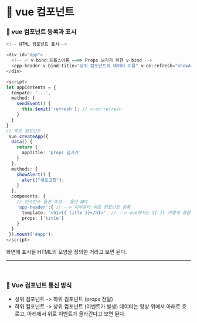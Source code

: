 # 📝 vue 컴포넌트

### 💝 vue 컴포넌트 등록과 표시

```ts
<!-- HTML 컴포넌트 표시-->

<div id="app">
  <!-- ✅ v-bind:프롭스이름 ===> Props 넘기기 위한 v-bind -->
  <app-header v-bind:title="상위 컴포넌트의 데이터 이름" v-on:refresh="showAlert"></app-header>
</div>

<script>
let appContents = {
  tempate: '...',
  method: {
    sendEvent() {
      this.$emit('refresh'); // v-on:refresh
    }
  }
}
// 루트 컴포넌트
 Vue.createApp({
  data() {
    return {
      appTitle: 'props 넘기기'
    }
  },
  methods: {
    showAlert() {
      alert("새로고침");
    }
  },
  components: {
    // 인스턴스 옵션 속성 - 옵션 API
    'app-header':{ // --> 이부분이 바로 컴포넌트 등록
      template: '<h1>{{ title }}</h1>', // --> vue에서는 {{ }} 이렇게 중괄호를 2개 사용해서 한다.
      props: ['title']
    }
  }
 }).mount('#app');
</script>
```

화면에 표시될 HTML의 모양을 정의한 거라고 보면 된다.

---

<br />

### 💝 Vue 컴포넌트 통신 방식

- 상위 컴포넌트 -> 하위 컴포넌트 (props 전달)
- 하위 컴포넌트 -> 상위 컴포넌트 (이벤트가 발생)
  데이터는 항상 위에서 아래로 흐르고, 아래에서 위로 이벤트가 올라간다고 보면 된다.
